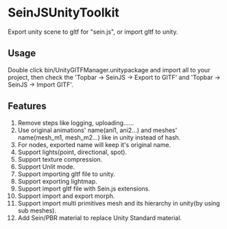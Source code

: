# SeinJSUnityToolkit

Export unity scene to gltf for "sein.js", or import gltf to unity.

## Usage

Double click bin/UnityGlTFManager.unitypackage and import all to your project, then check the 'Topbar -> SeinJS -> Export to GlTF' and 'Topbar -> SeinJS -> Import GlTF'.

## Features

1. Remove steps like logging, uploading......
2. Use original animations' name(ani1, ani2...) and meshes' name(mesh_m1, mesh_m2...) like in unity instead of hash.
3. For nodes, exported name will keep it's original name.
4. Support lights(point, directional, spot).
5. Support texture compression.
6. Support Unlit mode.
7. Support importing gltf file to unity.
8. Support exporting lightmap.
9. Support import gltf file with Sein.js extensions.
10. Support import and export morph.
11. Support import multi primitives mesh and its hierarchy in unity(by using sub meshes).
12. Add Sein/PBR material to replace Unity Standard material.
